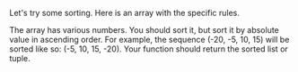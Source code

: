 Let's try some sorting. Here is an array with the specific rules.

The array has various numbers. You should sort it, but sort it by absolute value in ascending order.
For example, the sequence (-20, -5, 10, 15) will be sorted like so: (-5, 10, 15, -20).
Your function should return the sorted list or tuple.
